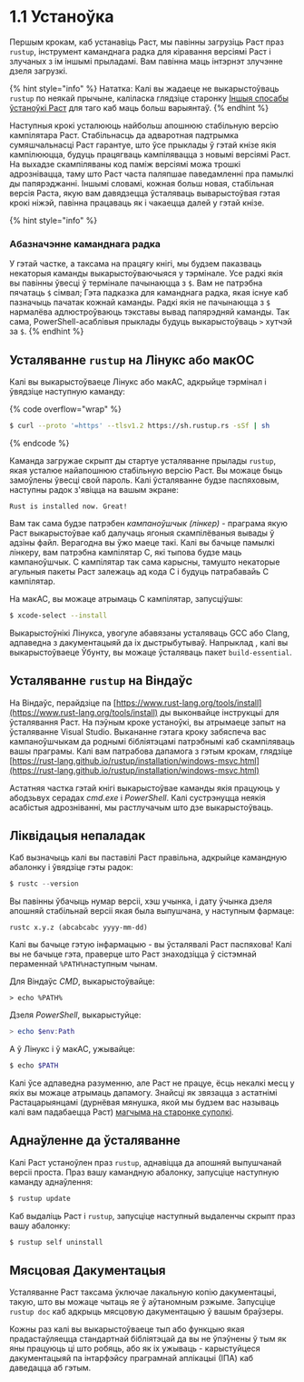 # 1.1 Устаноўка

Першым крокам, каб устанавіць Раст, мы павінны загрузіць Раст праз `rustup`, інструмент каманднага радка для кіравання версіямі Раст і злучаных з ім іншымі прыладамі. Вам павінна маць інтэрнэт злучэнне дзеля загрузкі.&#x20;

{% hint style="info" %}
Нататка: Калі вы жадаеце не выкарыстоўваць `rustup` по неякай прычыне, каліласка глядзіце старонку [Іншыя спосабы ўстаноўкі Раст](https://forge.rust-lang.org/infra/other-installation-methods.html) для таго каб маць больш варыянтаў.
{% endhint %}

Наступныя крокі усталююць найбольш апошнюю стабільную версію кампілятара Раст. Стабільнасць да адваротная падтрымка сумяшчальнасці Раст гарантуе, што ўсе прыклады ў гэтай кнізе якія кампілююцца, будуць працягваць кампілявацца з новымі версіямі Раст. На выхадзе скампіляваны код паміж версіямі можа трошкі адрознівацца, таму што Раст часта паляпшае паведамленні пра памылкі ды папярэджанні. Іншымі словамі, кожная больш новая, стабільная версія Раста, якую вам давядзецца ўсталяваць выварыстоўвая гэтая крокі ніжэй, павінна працаваць як і чакаецца далей у гэтай кнізе.&#x20;

{% hint style="info" %}
### Абазначэнне каманднага радка

У гэтай частке, а таксама на працягу кнігі, мы будзем паказваць некаторыя каманды выкарыстоўваючыяся у тэрмінале. Усе радкі якія вы павінны ўвесці ў термінале пачынаюцца з `$`. Вам не патрэбна пячатаць `$` сімвал; Гэта падказка для каманднага радка, якая існуе каб пазначыць пачатак кожнай каманды. Радкі якія не пачынаюцца з `$` нармалёва адлюстроўваюць тэкставы вывад папярэдняй каманды.  Так сама, PowerShell-асаблівыя прыклады будуць выкарыстоўваць `>` хутчэй за `$`.&#x20;
{% endhint %}

## Усталяванне `rustup` на Лінукс або макОС

Калі вы выкарыстоўваеце Лінукс або макАС, адкрыйце тэрмінал і ўвядзіце наступную каманду:&#x20;

{% code overflow="wrap" %}
```bash
$ curl --proto '=https' --tlsv1.2 https://sh.rustup.rs -sSf | sh
```
{% endcode %}

Каманда загружае скрыпт ды стартуе усталяванне прылады `rustup`, якая усталюе найапошнюю стабільную версію Раст. Вы можаце быць замоўлены ўвесці свой пароль. Калі ўсталяванне будзе паспяховым, наступны радок з'явіцца на вашым экране:&#x20;

```
Rust is installed now. Great!
```

Вам так сама будзе патрэбен _кампаноўшчык (лінкер)_ - праграма якую Раст выкарыстоўвае каб далучаць ягоныя скампілёваныя вывады ў адзіны файл. Верагодна вы ўжо маеце такі. Калі вы бачыце памылкі лінкеру, вам патрэбна кампілятар C, які тыпова будзе маць кампаноўшчык. С кампілятар так сама карысны, тамушто некаторые  агульныя пакеты Раст залежаць ад кода C і будуць патрабавайь С кампілятар.&#x20;

На макАС,  вы можаце атрымаць C кампілятар, запусціўшы:&#x20;

```bash
$ xcode-select --install
```

Выкарыстоўнікі Лінукса,  увогуле абавязаны усталяваць GCC або Сlang, адпаведна з дакументацыяй да іх дыстрыбутываў. Напрыклад , калі вы выкарыстоўваеце Ўбунту, вы можаце ўсталяваць пакет `build-essential`.

## Усталяванне `rustup` на Віндаўс

На Віндаўс, перайдзіце па [https://www.rust-lang.org/tools/install](https://www.rust-lang.org/tools/install) ды выконвайце інструкцыі для ўсталявання Раст. На пэўным кроке устаноўкі, вы атрымаеце запыт на ўсталяванне Visual Studio. Выкананне гэтага кроку забяспеча вас кампаноўшчыкам да роднымі бібліятэцамі патрэбнымі каб скампіляваць вашы праграмы. Калі вам патрабова дапамога з гэтым крокам, глядзіце [https://rust-lang.github.io/rustup/installation/windows-msvc.html](https://rust-lang.github.io/rustup/installation/windows-msvc.html)

Астатняя частка гэтай кнігі выкарыстоўвае каманды якія працуюць у абодзьвух серадах _cmd.exe_ і _PowerShell_. Калі сустрэнуцца неякія асабістыя адрозніванні, мы растлучачым што дзе выкарыстоўваць.&#x20;

## Ліквідацыя непаладак

Каб вызначыць калі вы паставілі Раст правільна, адкрыйце камандную абалонку  і ўвядзіце гэты радок:&#x20;

```powershell
$ rustc --version
```

Вы павінны ўбачыць нумар версіі, хэш учынка, і дату ўчынка дзеля апошняй стабільнай версіі якая была выпушчана, у наступным фармаце:&#x20;

```
rustc x.y.z (abcabcabc yyyy-mm-dd)
```

Калі вы бачыце гэтую інфармацыю - вы ўсталявалі Раст паспяхова! Калі вы не бачыце гэта, праверце што Раст знаходзіцца ў сістэмнай пераменнай `%PATH%`наступным чынам.

Для Віндаўс _CMD_, выкарыстоўвайце:&#x20;

```shell
> echo %PATH%
```

Дзеля _PowerShell_, выкарыстуйце:&#x20;

```powershell
> echo $env:Path
```

А ў Лінукс і ў макАС, ужывайце:&#x20;

```sh
$ echo $PATH
```

Калі ўсе адпаведна разуменню, але Раст не працуе, ёсць некалкі месц у якіх вы можаце атрымаць дапамогу. Знайсці як звязацца з астатнімі Растацарыянцамі (дурнёвая мянушка, якой мы будзем вас называць калі вам падабаецца Раст) [магчыма на старонке суполкі](https://www.rust-lang.org/community).&#x20;

## Аднаўленне да ўсталяванне

Калі Раст устаноўлен праз `rustup`, аднавіцца да апошняй выпушчанай версіі проста. Праз вашу камандную абалонку, запусціце наступную каманду аднаўлення:&#x20;

```bash
$ rustup update
```

Каб выдаліць Раст і `rustup`, запусціце наступный выдаленчы скрыпт праз вашу абалонку:&#x20;

```bash
$ rustup self uninstall
```

## Мясцовая Дакументацыя

Усталяванне Раст таксама ўключае лакальную копію дакументацыі, такую, што вы можаце чытаць яе ў аўтаномным рэжыме. Запусціце `rustup doc` каб адкрыць мясцовую дакументацыю ў вашым браўзеры.&#x20;

Кожны раз калі вы выкарыстоўваеце тып або функцыю якая прадастаўляецца стандартнай бібліятэцай да вы не ўпэўнены ў тым як яны працуюць ці што робяць, або як іх ужываць - карыстуйцеся дакументацыяй па інтарфэйсу праграмнай аплікацыі (ІПА) каб даведацца аб гэтым.&#x20;

